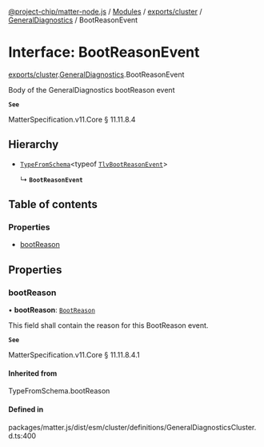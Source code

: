 [@project-chip/matter-node.js](../README.md) / [Modules](../modules.md) / [exports/cluster](../modules/exports_cluster.md) / [GeneralDiagnostics](../modules/exports_cluster.GeneralDiagnostics.md) / BootReasonEvent

# Interface: BootReasonEvent

[exports/cluster](../modules/exports_cluster.md).[GeneralDiagnostics](../modules/exports_cluster.GeneralDiagnostics.md).BootReasonEvent

Body of the GeneralDiagnostics bootReason event

**`See`**

MatterSpecification.v11.Core § 11.11.8.4

## Hierarchy

- [`TypeFromSchema`](../modules/exports_tlv.md#typefromschema)\<typeof [`TlvBootReasonEvent`](../modules/exports_cluster.GeneralDiagnostics.md#tlvbootreasonevent)\>

  ↳ **`BootReasonEvent`**

## Table of contents

### Properties

- [bootReason](exports_cluster.GeneralDiagnostics.BootReasonEvent.md#bootreason)

## Properties

### bootReason

• **bootReason**: [`BootReason`](../enums/exports_cluster.GeneralDiagnostics.BootReason.md)

This field shall contain the reason for this BootReason event.

**`See`**

MatterSpecification.v11.Core § 11.11.8.4.1

#### Inherited from

TypeFromSchema.bootReason

#### Defined in

packages/matter.js/dist/esm/cluster/definitions/GeneralDiagnosticsCluster.d.ts:400
